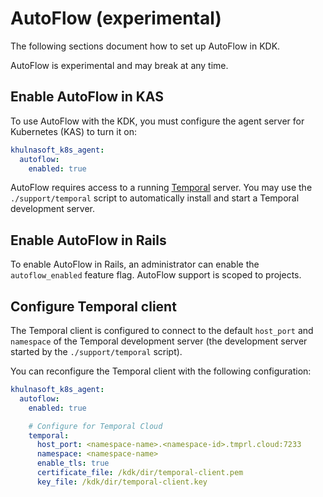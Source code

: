 # AutoFlow (experimental)

The following sections document how to set up AutoFlow in KDK.

AutoFlow is experimental and may break at any time.

## Enable AutoFlow in KAS

To use AutoFlow with the KDK, you must configure the agent server for Kubernetes (KAS) to turn it on:

```yaml
khulnasoft_k8s_agent:
  autoflow:
    enabled: true
```

AutoFlow requires access to a running
[Temporal](https://temporal.io) server.
You may use the `./support/temporal` script to automatically
install and start a Temporal development server.

## Enable AutoFlow in Rails

To enable AutoFlow in Rails, an administrator can enable the `autoflow_enabled`
feature flag. AutoFlow support is scoped to projects.

## Configure Temporal client

The Temporal client is configured to connect to the
default `host_port` and `namespace` of the Temporal development server
(the development server started by the `./support/temporal` script).

You can reconfigure the Temporal client with the following configuration:

```yaml
khulnasoft_k8s_agent:
  autoflow:
    enabled: true

    # Configure for Temporal Cloud
    temporal:
      host_port: <namespace-name>.<namespace-id>.tmprl.cloud:7233
      namespace: <namespace-name>
      enable_tls: true
      certificate_file: /kdk/dir/temporal-client.pem
      key_file: /kdk/dir/temporal-client.key
```
